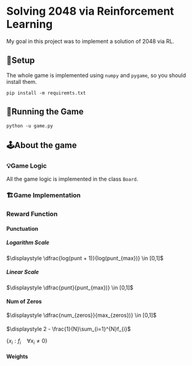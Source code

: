 # Solving 2048 via Reinforcement Learning
My goal in this project was to implement a solution of 2048 via RL.

## 🔧Setup
The whole game is implemented using `numpy` and `pygame`, so you should install them.
```
pip install -m requiremts.txt
```
 
## 🚀Running the Game

```
python -u game.py
```

## 🕹️About the game

### 💡Game Logic
All the game logic is implemented in the class `Board`.

### 🏗️Game Implementation


### Reward Function
#### Punctuation
##### Logarithm Scale
$\displaystyle \dfrac{log(punt + 1)}{log(punt_{max})} \in [0,1]$

##### Linear Scale
$\displaystyle \dfrac{punt}{punt_{max})} \in [0,1]$

#### Num of Zeros
$\displaystyle \dfrac{num_{zeros}}{max_{zeros})} \in [0,1]$

#### 
$\displaystyle 2 - \frac{1}{N}\sum_{i=1}^{N}f_{i}$

$\displaystyle \left \{ x_{i}: f_{i} \ \ \ \ \forall x_{i}\neq 0 \right \}$

#### Weights
